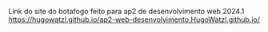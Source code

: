 Link do site do botafogo feito para ap2 de desenvolvimento web 2024.1
https://hugowatzl.github.io/ap2-web-desenvolvimento.HugoWatzl.github.io/
